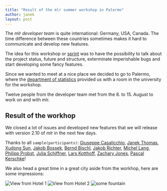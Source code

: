 ```yaml
---
title: "Result of the mlr summer workshop in Palermo"
author: janek
layout: post
---
```


The *mlr developer team* is quite international: Germany, USA, Canada. The time difference between these countries sometimes makes it hard to communicate and develop new features.

The idea for this workshop or [sprint](http://en.wikipedia.org/wiki/Sprint_(software_development)) was to have the possibility to talk about the project status, future and structure, exterminate imperishable bugs and start developing some fancy features.

<!--more-->

Since we wanted to meet at a nice place we decided to go to Palermo, where the [department of statistics](https://www.unipa.it/dipartimenti/seas/) provided us with a room in the university for the workshop.

Twelve people from the developer team met from the 8. to 15. August to work on and with mlr.


## Result of the workhop

We closed a lot of issues and developed new features that we will release with version 2.10 of *mlr* in the next few days.

Thanks to all `sample(participants)`: [Giuseppe Casalicchio](http://www.compstat.statistik.uni-muenchen.de/people/casalicchio/), [Janek Thomas](http://www.compstat.statistik.uni-muenchen.de/people/thomas/), [Xudong Sun](http://www.compstat.statistik.uni-muenchen.de/people/Xudong/), [Jakob Bossek](http://www.jakobbossek.de/), [Bernd Bischl](http://www.compstat.statistik.uni-muenchen.de/people/bischl/), [Jakob Richter](http://jakob-r.github.io/), [Michel Lang](https://www.statistik.tu-dortmund.de/lang.html), [Philipp Probst](http://philipppro.github.io/), [Julia Schiffner](https://de.linkedin.com/in/julia-schiffner), [Lars Kotthoff](http://www.cs.ubc.ca/~larsko/), [Zachary Jones](http://zmjones.com/), [Pascal Kerschke](https://www.wi.uni-muenster.de/de/institut/statistik/personen/pascal-kerschke)!


We also head a great time in a great city aside from the workhop, here are some impressions:

![View from Hotel 1](../images/palermo/IMG_20160805_194946.jpg)
![View from Hotel 2](../images/palermo/IMG_20160806_094042.jpg)
![some fountain](../images/palermo/IMG_20160806_112236.jpg)

